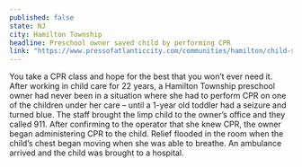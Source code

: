 ```yaml
---
published: false
state: NJ
city: Hamilton Township
headline: Preschool owner saved child by performing CPR
link: "https://www.pressofatlanticcity.com/communities/hamilton/child-saved-by-preschool-owner-s-quick-cpr/article_ed1a7f64-6307-11e4-bdaa-b77e8e0028e9.html"
---
```


You take a CPR class and hope for the best that you won’t ever need it. After working in child care for 22 years, a Hamilton Township preschool owner had never been in a situation where she had to perform CPR on one of the children under her care – until a 1-year old toddler had a seizure and turned blue. The staff brought the limp child to the owner’s office and they called 911. After confirming to the operator that she knew CPR, the owner began administering CPR to the child. Relief flooded in the room when the child’s chest began moving when she was able to breathe. An ambulance arrived and the child was brought to a hospital.